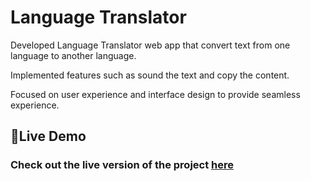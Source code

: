 # Language Translator

Developed Language Translator web app that convert text from one language to another language.

Implemented features such as sound the text and copy the content.

Focused on user experience and interface design to provide seamless experience.

## 🚀Live Demo

### Check out the live version of the project [here](https://language-translator-lake.vercel.app/)
